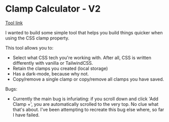 # Clamp Calculator - V2

[Tool link](https://grizhlie-clamp-calculator-v2.netlify.app)

I wanted to build some simple tool that helps you build things quicker when
using the CSS clamp property. 

This tool allows you to:
- Select what CSS tech you're working with. After all, CSS is written
  differently with vanilla or TailwindCSS. 
- Retain the clamps you created (local storage)
- Has a dark-mode, because why not.
- Copy/remove a single clamp or copy/remove all clamps you have saved.

Bugs:
- Currently the main bug is infuriating: if you scroll down and click 'Add Clamp
  +', you are automatically scrolled to the very top. No clue what that's about.
  I've been attempting to recreate this bug else where, so far I have failed. 

